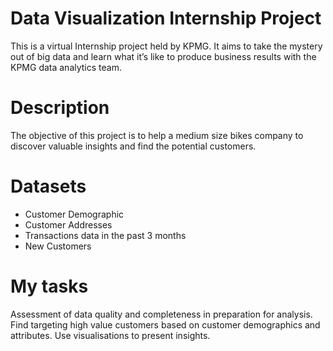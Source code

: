 # Data Visualization Internship Project

This is a virtual Internship project held by KPMG. It aims to take the mystery out of big data and learn what it’s like to produce business results 
with the KPMG data analytics team.

# Description

The objective of this project is to help a medium size bikes company to discover valuable insights 
and find the potential customers.

# Datasets

* Customer Demographic 
* Customer Addresses
* Transactions data in the past 3 months
* New Customers

# My tasks

Assessment of data quality and completeness in preparation for analysis.
Find targeting high value customers based on customer demographics and attributes.
Use visualisations to present insights.
